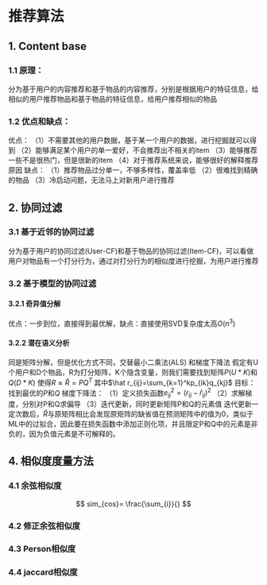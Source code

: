 # 推荐算法
## 1. Content base
### 1.1 原理：
分为基于用户的内容推荐和基于物品的内容推荐，分别是根据用户的特征信息，给相似的用户推荐物品和基于物品的特征信息，给用户推荐相似的物品
### 1.2 优点和缺点：
优点：
（1）不需要其他的用户数据，基于某一个用户的数据，进行挖掘就可以得到
（2）能够满足某个用户的单一爱好，不会推荐出不相关的item
（3）能够推荐一些不是很热门，但是很新的item
（4）对于推荐系统来说，能够很好的解释推荐原因
缺点：
（1）推荐物品过分单一，不够多样性，覆盖率低
（2）很难找到精确的物品
（3）冷启动问题，无法马上对新用户进行推荐

## 2. 协同过滤
### 3.1 基于近邻的协同过滤
分为基于用户的协同过滤(User-CF)和基于物品的协同过滤(Item-CF)，可以看做用户对物品有一个打分行为，通过对打分行为的相似度进行挖掘，为用户进行推荐

### 3.2 基于模型的协同过滤
#### 3.2.1 奇异值分解
优点：一步到位，直接得到最优解，缺点：直接使用SVD复杂度太高$O(n^3)$
#### 3.2.2 潜在语义分析
同是矩阵分解，但是优化方式不同，交替最小二乘法(ALS) 和梯度下降法
假定有U个用户和D个物品，R为打分矩阵，K个隐含变量，则我们需要找到矩阵$P(U*K)$和$Q(D*K)$
使得$R \approx \hat R = PQ^T$ 其中$\hat r_{ij}=\sum_{k=1}^kp_{ik}q_{kj}$
目标：找到最优的$P$和$Q$
梯度下降法：
（1）定义损失函数$e_{ij}^{2}= (r_{ij}-\hat r_{ij})^2$
（2）求解梯度，分别对P和Q求偏导
（3）迭代更新，同时更新矩阵P和Q的元素值
迭代更新一定次数后，$\hat R$与原矩阵相比会发现原矩阵的缺省值在预测矩阵中的值为0，类似于ML中的过拟合，因此要在损失函数中添加正则化项，并且限定P和Q中的元素是非负的，因为负值元素是不可解释的。

## 4. 相似度度量方法
### 4.1 余弦相似度
$$
sim_{cos}= \frac{\sum_{i}}{}
$$
### 4.2 修正余弦相似度
### 4.3 Person相似度
### 4.4 jaccard相似度